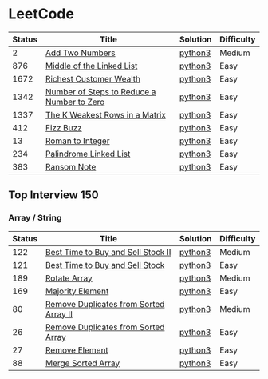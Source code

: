 # LeetCode

| Status | Title | Solution | Difficulty |
| --- | --- |--- |--- |
| 2 | [Add Two Numbers](https://leetcode.com/problems/add-two-numbers/)| [python3](https://github.com/priyanka-kumari-01/LeetCode/blob/main/addTwoNumbers.py) | Medium |
| 876 | [Middle of the Linked List](https://leetcode.com/problems/middle-of-the-linked-list/)| [python3](https://github.com/priyanka-kumari-01/LeetCode/blob/main/MiddleoftheLinkedList.py) | Easy |
| 1672 | [Richest Customer Wealth](https://leetcode.com/problems/richest-customer-wealth/)| [python3](https://github.com/priyanka-kumari-01/LeetCode/blob/main/RichestCustomerWealth.py) | Easy |
| 1342 | [Number of Steps to Reduce a Number to Zero](https://leetcode.com/problems/number-of-steps-to-reduce-a-number-to-zero/)| [python3](https://github.com/priyanka-kumari-01/LeetCode/blob/main/NumberofStepstoReduceaNumbertoZero.py) | Easy |
| 1337 | [The K Weakest Rows in a Matrix](https://leetcode.com/problems/the-k-weakest-rows-in-a-matrix/)| [python3](https://github.com/priyanka-kumari-01/LeetCode/blob/main/TheKWeakestRowsinaMatrix.py) | Easy |
| 412 | [Fizz Buzz](https://leetcode.com/problems/fizz-buzz/)| [python3](https://github.com/priyanka-kumari-01/LeetCode/blob/main/fizzBuzz.py) | Easy |
| 13 | [Roman to Integer](https://leetcode.com/problems/roman-to-integer/)| [python3](https://github.com/priyanka-kumari-01/LeetCode/blob/main/RomantoInteger.py) | Easy |
| 234 | [Palindrome Linked List](https://leetcode.com/problems/palindrome-linked-list/)| [python3](https://github.com/priyanka-kumari-01/LeetCode/blob/main/PalindromeLinkedList.py) | Easy |
| 383 | [Ransom Note](https://leetcode.com/problems/ransom-note/)| [python3](https://github.com/priyanka-kumari-01/LeetCode/blob/main/RansomNote.py) | Easy |


## Top Interview 150
### Array / String
| Status | Title | Solution | Difficulty |
| --- | --- |--- |--- | 
| 122 | [Best Time to Buy and Sell Stock II](https://leetcode.com/problems/best-time-to-buy-and-sell-stock-ii/?envType=study-plan-v2&envId=top-interview-150)| [python3](https://github.com/priyanka-kumari-01/LeetCode/blob/main/BestTimetoBuyandSellStockII.py) | Medium |
| 121 | [Best Time to Buy and Sell Stock](https://leetcode.com/problems/best-time-to-buy-and-sell-stock/description/?envType=study-plan-v2&envId=top-interview-150)| [python3](https://github.com/priyanka-kumari-01/LeetCode/blob/main/BestTimetoBuyandSellStock.py) | Easy |
| 189 | [Rotate Array](https://leetcode.com/problems/rotate-array/?envType=study-plan-v2&envId=top-interview-150)| [python3](https://github.com/priyanka-kumari-01/LeetCode/blob/main/RotateArray.py) | Medium |
| 169 | [Majority Element](https://leetcode.com/problems/majority-element/?envType=study-plan-v2&envId=top-interview-150)| [python3](https://github.com/priyanka-kumari-01/LeetCode/blob/main/MajorityElement.py) | Easy |
| 80 | [Remove Duplicates from Sorted Array II](https://leetcode.com/problems/remove-duplicates-from-sorted-array-ii/?envType=study-plan-v2&envId=top-interview-)| [python3](https://github.com/priyanka-kumari-01/LeetCode/blob/main/RemoveDuplicatesfromSortedArrayII.py) | Medium |
| 26 | [Remove Duplicates from Sorted Array](https://leetcode.com/problems/remove-duplicates-from-sorted-array/?envType=study-plan-v2&envId=top-interview-150)| [python3](https://github.com/priyanka-kumari-01/LeetCode/blob/main/RemoveDuplicatesfromSortedArray.py) | Easy |
| 27| [Remove Element](https://leetcode.com/problems/remove-element/?envType=study-plan-v2&envId=top-interview-150)| [python3](https://github.com/priyanka-kumari-01/LeetCode/blob/main/RemoveElement.py) | Easy |
| 88 | [Merge Sorted Array](https://leetcode.com/problems/merge-sorted-array/?envType=study-plan-v2&envId=top-interview-150)| [python3](https://github.com/priyanka-kumari-01/LeetCode/blob/main/MergeSortedArray.py) | Easy |
